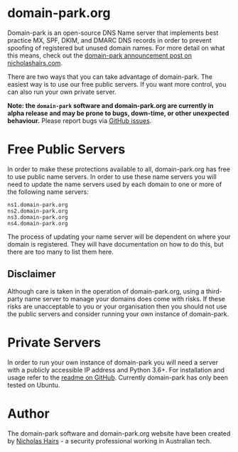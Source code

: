 # domain-park.org
Domain-park is an open-source DNS Name server that implements best practice MX, SPF, DKIM, and DMARC DNS records in order to prevent spoofing of registered but unused domain names. For more detail on what this means, check out the [domain-park announcement post on nicholashairs.com](https://www.nicholashairs.com/posts/preventing-email-spoofing-on-unused-domains/).

There are two ways that you can take advantage of domain-park. The easiest way is to use our free public servers. If you want more control, you can also run your own private server.

**Note: the `domain-park` software and domain-park.org are currently in alpha release and may be prone to bugs, down-time, or other unexpected behaviour.** Please report bugs via [GitHub issues](https://github.com/nhairs/domain-park/issues).

# Free Public Servers
In order to make these protections available to all, domain-park.org has free to use public name servers. In order to use these name servers you will need to update the name servers used by each domain to one or more of the following name servers:

```
ns1.domain-park.org
ns2.domain-park.org
ns3.domain-park.org
ns4.domain-park.org
```

The process of updating your name server will be dependent on where your domain is registered. They will have documentation on how to do this, but there are too many to list them here.

## Disclaimer
Although care is taken in the operation of domain-park.org, using a third-party name server to manage your domains does come with risks. If these risks are unacceptable to you or your organisation then you should not use the public servers and consider running your own instance of domain-park.


# Private Servers
In order to run your own instance of domain-park you will need a server with a publicly accessible IP address and Python 3.6+. For installation and usage refer to the [readme on GitHub](https://github.com/nhairs/domain-park). Currently domain-park has only been tested on Ubuntu.

# Author
The domain-park software and domain-park.org website have been created by [Nicholas Hairs](https://www.nicholashairs.com) - a security professional working in Australian tech.
